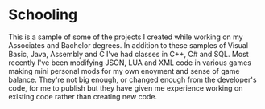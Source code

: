 # Schooling
This is a sample of some of the projects I created while working on my Associates and Bachelor degrees. In addition to these samples of Visual Basic, Java, Assembly and C I've had classes in C++, C# and SQL. Most recently I've been modifying JSON, LUA and XML code in various games making mini personal mods for my own enoyment and sense of game balance. They're not big enough, or changed enough from the developer's code, for me to publish but they have given me experience working on existing code rather than creating new code.
